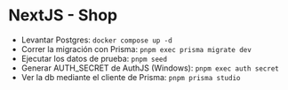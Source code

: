# NextJS - Shop

- Levantar Postgres: `docker compose up -d`
- Correr la migración con Prisma: `pnpm exec prisma migrate dev`
- Ejecutar los datos de prueba: `pnpm seed`
- Generar AUTH_SECRET de AuthJS (Windows): `pnpm exec auth secret`
- Ver la db mediante el cliente de Prisma: `pnpm prisma studio`

